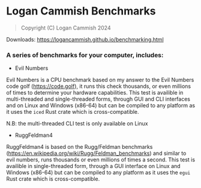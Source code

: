 # Logan Cammish Benchmarks
> Copyright (C) Logan Cammish 2024

Downloads: https://logancammish.github.io/benchmarking.html

### A series of benchmarks for your computer, includes: 
* Evil Numbers
  
Evil Numbers is a CPU benchmark based on my answer to the Evil Numbers code golf (https://code.golf), it runs this check thousands, or even millions of times to determine your hardware capabilities. This test is availible in multi-threaded and single-threaded forms, through GUI and CLI interfaces and on Linux and Windows (x86-64) but can be compiled to any platform as it uses the `iced` Rust crate which is cross-compatible.

N.B: the multi-threaded CLI test is only available on Linux

* RuggFeldman4

RuggFeldman4 is based on the Rugg/Feldman benchmarks (https://en.wikipedia.org/wiki/Rugg/Feldman_benchmarks) and similar to evil numbers, runs thousands or even millions of times a second. This test is availible in single-threaded form, through a GUI interface on Linux and Windows (x86-64) but can be compiled to any platform as it uses the `egui` Rust crate which is cross-compatible.

